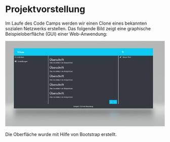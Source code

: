 # Projektvorstellung
 
Im Laufe des Code Camps werden wir einen Clone eines bekannten sozialen Netzwerks erstellen. Das folgende Bild zeigt eine graphische Beispieloberfläche (GUI) einer Web-Anwendung:
 
![alt text](./Bilder/TClone.png)
 
Die Oberfläche wurde mit Hilfe von Bootstrap erstellt.